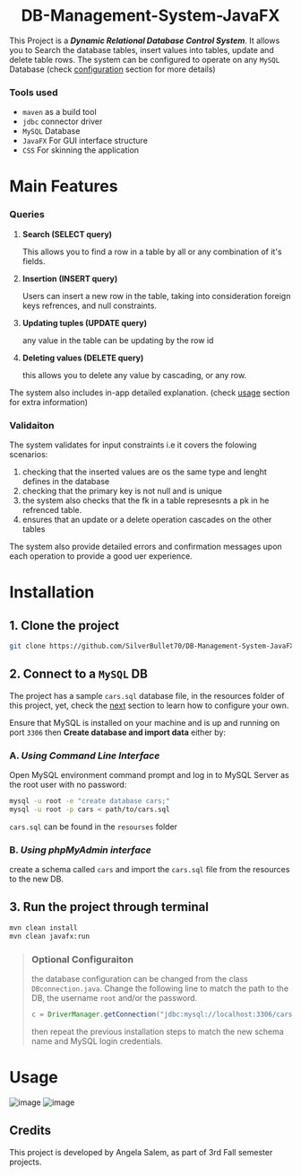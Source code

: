 # <center>  DB-Management-System-JavaFX </center>

This Project is a ***Dynamic Relational Database Control System***. It allows you to Search the database tables, insert values into tables, update and delete table rows. The system can be configured to operate on any `MySQL` Database (check [configuration](#Optional-Configuraiton) section for more details)

### Tools used
- `maven` as a build tool
- `jdbc` connector driver
- `MySQL` Database
- `JavaFX` For GUI interface structure
- `CSS` For skinning the application

# Main Features
### Queries
1. **Search (SELECT query)**

    This allows you to find a row in a table by all or any combination of it's fields.

2. **Insertion (INSERT query)**

    Users can insert a new row in the table, taking into consideration foreign keys refrences, and null constraints.

3. **Updating tuples (UPDATE query)**

    any value in the table can be updating by the row id

4. **Deleting values (DELETE query)**

    this allows you to delete any value by cascading, or any row.

The system also includes in-app detailed explanation. (check [usage](#Usage) section for extra information)

### Validaiton
The system validates for input constraints i.e it covers the folowing scenarios:
1. checking that the inserted values are os the same type and lenght defines in the database
2. checking that the primary key is not null and is unique
3. the system also checks that the fk in a table represesnts a pk in he refrenced table.
4.  ensures that an update or a delete operation cascades on the other tables

The system also provide detailed errors and confirmation messages upon each operation to provide a good uer experience.

# Installation

## 1. Clone the project
``` bash
git clone https://github.com/SilverBullet70/DB-Management-System-JavaFX.git
```
## 2. Connect to a `MySQL` DB

  The project has a sample `cars.sql` database file, in the resources folder of this project, yet, check the [next](#optional-configuraiton) section to learn how to configure your own.

  Ensure that MySQL is installed on your machine and is up and running on port `3306` then **Create database and import data** either by:

### A. *Using Command Line Interface*

Open MySQL environment command prompt and log in to MySQL Server as the root user with no password:

``` bash
mysql -u root -e "create database cars;"
mysql -u root -p cars < path/to/cars.sql
```
`cars.sql` can be found in the `resourses` folder

### B. *Using phpMyAdmin interface*

create a schema called `cars` and import the `cars.sql` file from the resources to the new DB.

## 3. Run the project through terminal
``` bash
mvn clean install
mvn clean javafx:run
```


> ### Optional Configuraiton
> 
> the database configuration can be changed from the class `DBconnection.java`.
> Change the following line to match the path to the DB, the username `root` and/or the password.
> ``` java
> c = DriverManager.getConnection("jdbc:mysql://localhost:3306/cars", "root", "");
> ```
> then repeat the previous installation steps to match the new schema name and MySQL login credentials.

# Usage
![image](https://github.com/SilverBullet70/DB-Management-System-JavaFX/assets/64022101/2d12691f-0261-4aaf-942f-23428bd86439)
![image](https://github.com/SilverBullet70/DB-Management-System-JavaFX/assets/64022101/65854d51-2f7f-4b43-a785-9650c6d519bb)



## Credits
This project is developed by Angela Salem, as part of 3rd Fall semester projects.
